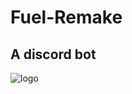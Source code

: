 # Fuel-Remake
A discord bot
---
![logo](https://cdn.discordapp.com/avatars/727559723532025896/695c7d768b13354ccf2a6a441225da3a.png?size=128)
